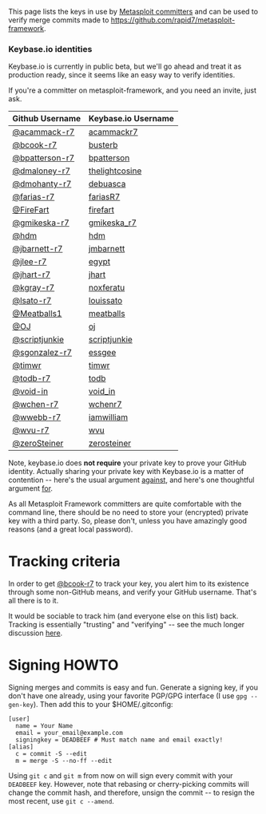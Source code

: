This page lists the keys in use by [Metasploit committers][msf-committers] and
can be used to verify merge commits made to https://github.com/rapid7/metasploit-framework.

### Keybase.io identities

Keybase.io is currently in public beta, but we'll go ahead and treat it as
production ready, since it seems like an easy way to verify identities.

If you're a committer on metasploit-framework, and you need an invite, just ask.

| Github Username                                   | Keybase.io Username                                |
| ------------------------------------------------- | -------------------------------------------------- |
| [@acammack-r7](https://github.com/acammack-r7)    | [acammackr7](https://keybase.io/acammackr7)        |
| [@bcook-r7](https://github.com/bcook-r7)          | [busterb](https://keybase.io/busterb)              |
| [@bpatterson-r7](https://github.com/bpatterson-r7)| [bpatterson](https://keybase.io/bpatterson)        |
| [@dmaloney-r7](https://github.com/dmaloney-r7)    | [thelightcosine](https://keybase.io/thelightcosine)|
| [@dmohanty-r7](https://github.com/dmohanty-r7)    | [debuasca](https://keybase.io/debuasca)            |
| [@farias-r7](https://github.com/farias-r7)        | [fariasR7](https://keybase.io/fariasR7)            |
| [@FireFart](https://github.com/FireFart)          | [firefart](https://keybase.io/firefart)            |
| [@gmikeska-r7](https://github.com/gmikeska-r7)    | [gmikeska_r7](https://keybase.io/gmikeska_r7)      |
| [@hdm](https://github.com/hdm)                    | [hdm](https://keybase.io/hdm)                      |
| [@jbarnett-r7](https://github.com/jbarnett-r7)    | [jmbarnett](https://keybase.io/jmbarnett)          |
| [@jlee-r7](https://github.com/jlee-r7)            | [egypt](https://keybase.io/egypt)                  |
| [@jhart-r7](https://github.com/jhart-r7)          | [jhart](https://keybase.io/jhart)                  |
| [@kgray-r7](https://github.com/wvu-r7)            | [noxferatu](https://keybase.io/noxferatu)          |
| [@lsato-r7](https://github.com/lsato-r7)          | [louissato](https://keybase.io/lsato)              |
| [@Meatballs1](https://github.com/Meatballs1)      | [meatballs](https://keybase.io/meatballs)          |
| [@OJ](https://github.com/OJ)                      | [oj](https://keybase.io/oj)                        |
| [@scriptjunkie](https://github.com/scriptjunkie)  | [scriptjunkie](https://keybase.io/scriptjunkie)    |
| [@sgonzalez-r7](https://github.com/sgonzalez-r7)  | [essgee](https://keybase.io/essgee)                |
| [@timwr](https://github.com/timwr)                | [timwr](https://keybase.io/timwr)                  |
| [@todb-r7](https://github.com/todb-r7)            | [todb](https://keybase.io/todb)                    |
| [@void-in](https://github.com/void-in)            | [void_in](https://keybase.io/void_in)              |
| [@wchen-r7](https://github.com/wchen-r7)          | [wchenr7](https://keybase.io/wchenr7)              |
| [@wwebb-r7](https://github.com/wwebb-r7)          | [iamwilliam](https://keybase.io/iamwilliam)        |
| [@wvu-r7](https://github.com/wvu-r7)              | [wvu](https://keybase.io/wvu)                      |
| [@zeroSteiner](https://github.com/zeroSteiner)    | [zerosteiner](https://keybase.io/zerosteiner)      |

Note, keybase.io does **not require** your private key to prove your GitHub
identity. Actually sharing your private key with Keybase.io is a matter of
contention -- here's the usual argument [against][con-sharing], and here's one
thoughtful argument [for][pro-sharing].

As all Metasploit Framework committers are quite comfortable with the command
line, there should be no need to store your (encrypted) private key with a
third party. So, please don't, unless you have amazingly good reasons (and a great
local password).

# Tracking criteria

In order to get [@bcook-r7](https://github.com/bcook-r7) to track your key, you
alert him to its existence through some non-GitHub means, and verify your
GitHub username. That's all there is to it.

It would be sociable to track him (and everyone else on this list) back.
Tracking is essentially "trusting" and "verifying" -- see the much longer
discussion [here][tracking].

# Signing HOWTO

Signing merges and commits is easy and fun. Generate a signing key, if you
don't have one already, using your favorite PGP/GPG interface (I use `gpg
--gen-key`). Then add this to your $HOME/.gitconfig:

````
[user]
  name = Your Name
  email = your_email@example.com
  signingkey = DEADBEEF # Must match name and email exactly!
[alias]
  c = commit -S --edit
  m = merge -S --no-ff --edit
````

Using `git c` and `git m` from now on will sign every commit with your
`DEADBEEF` key. However, note that rebasing or cherry-picking commits will
change the commit hash, and therefore, unsign the commit -- to resign the most
recent, use `git c --amend`.

[msf-committers]:https://github.com/rapid7/metasploit-framework/wiki/Committer-Rights
[pro-sharing]:https://filippo.io/on-keybase-dot-io-and-encrypted-private-key-sharing/
[con-sharing]:https://www.tbray.org/ongoing/When/201x/2014/03/19/Keybase#p-5
[tracking]:https://github.com/keybase/keybase-issues/issues/100